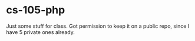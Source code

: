 cs-105-php
==========

Just some stuff for class. Got permission to keep it on a public repo, since I have 5 private ones already.
